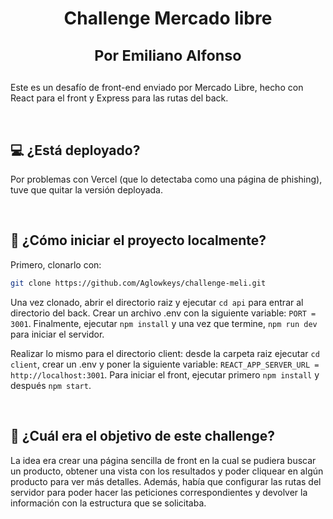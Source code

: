 <div align="center">
 <h1>Challenge Mercado libre
  
 <small>Por Emiliano Alfonso</small>
 </h1>
</div>

<p>Este es un desafío de front-end enviado por Mercado Libre, hecho con React para el front y Express para las rutas del back.</p>

<br />

## 💻 ¿Está deployado?

Por problemas con Vercel (que lo detectaba como una página de phishing), tuve que quitar la versión deployada.

<br />

## 🤔 ¿Cómo iniciar el proyecto localmente?

Primero, clonarlo con:

```bash
git clone https://github.com/Aglowkeys/challenge-meli.git
```

Una vez clonado, abrir el directorio raiz y ejecutar `cd api` para entrar al directorio del back. Crear un archivo .env con la siguiente variable: `PORT = 3001`. Finalmente, ejecutar `npm install` y una vez que termine, `npm run dev` para iniciar el servidor.

Realizar lo mismo para el directorio client: desde la carpeta raiz ejecutar `cd client`, crear un .env y poner la siguiente variable: `REACT_APP_SERVER_URL = http://localhost:3001`. Para iniciar el front, ejecutar primero `npm install` y después `npm start`.

<br />

## 🛒 ¿Cuál era el objetivo de este challenge?

La idea era crear una página sencilla de front en la cual se pudiera buscar un producto, obtener una vista con los resultados y poder cliquear en algún producto para ver más detalles. Además, había que configurar las rutas del servidor para poder hacer las peticiones correspondientes y devolver la información con la estructura que se solicitaba.

<br />

